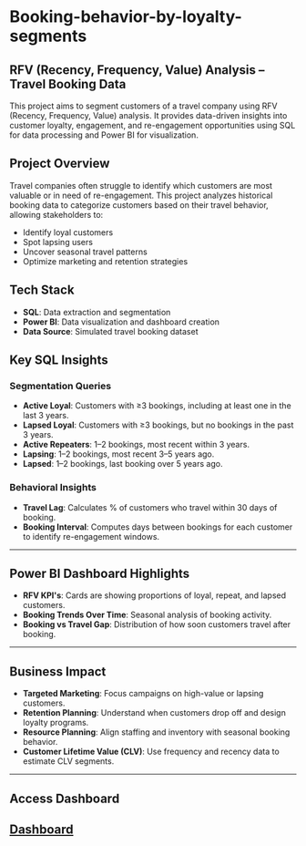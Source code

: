 # Booking-behavior-by-loyalty-segments

## RFV (Recency, Frequency, Value) Analysis – Travel Booking Data

This project aims to segment customers of a travel company using RFV (Recency, Frequency, Value) analysis. It provides data-driven insights into customer loyalty, engagement, and re-engagement opportunities using SQL for data processing and Power BI for visualization.

## Project Overview

Travel companies often struggle to identify which customers are most valuable or in need of re-engagement. This project analyzes historical booking data to categorize customers based on their travel behavior, allowing stakeholders to:

- Identify loyal customers
- Spot lapsing users
- Uncover seasonal travel patterns
- Optimize marketing and retention strategies

## Tech Stack

- **SQL**: Data extraction and segmentation
- **Power BI**: Data visualization and dashboard creation
- **Data Source**: Simulated travel booking dataset

## Key SQL Insights

### Segmentation Queries

- **Active Loyal**: Customers with ≥3 bookings, including at least one in the last 3 years.
- **Lapsed Loyal**: Customers with ≥3 bookings, but no bookings in the past 3 years.
- **Active Repeaters**: 1–2 bookings, most recent within 3 years.
- **Lapsing**: 1–2 bookings, most recent 3–5 years ago.
- **Lapsed**: 1–2 bookings, last booking over 5 years ago.

### Behavioral Insights

- **Travel Lag**: Calculates % of customers who travel within 30 days of booking.
- **Booking Interval**: Computes days between bookings for each customer to identify re-engagement windows.

---

## Power BI Dashboard Highlights

- **RFV KPI's**: Cards are showing proportions of loyal, repeat, and lapsed customers.
- **Booking Trends Over Time**: Seasonal analysis of booking activity.
- **Booking vs Travel Gap**: Distribution of how soon customers travel after booking.

---

## Business Impact

- **Targeted Marketing**: Focus campaigns on high-value or lapsing customers.
- **Retention Planning**: Understand when customers drop off and design loyalty programs.
- **Resource Planning**: Align staffing and inventory with seasonal booking behavior.
- **Customer Lifetime Value (CLV)**: Use frequency and recency data to estimate CLV segments.
  
---

## Access Dashboard

[Dashboard]([url](https://app.powerbi.com/view?r=eyJrIjoiZmEwMTkzZGQtMjEwYi00OTcxLWI0NGUtYzkyODZhNTkwY2ZjIiwidCI6ImUxMGQwNWI1LTBiYmQtNGM5Yi04ODJiLTYwZTBlNzZkNmI3ZiIsImMiOjN9))
---

